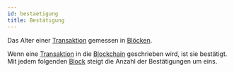 ```yaml
---
id: bestaetigung
title: Bestätigung
---
```


Das Alter einer [Transaktion](../t/transaktion) gemessen in [Blöcken](block).

Wenn eine [Transaktion](../t/transaktion) in die [Blockchain](../b/blockchain) geschrieben wird, ist sie bestätigt. Mit jedem folgenden [Block](block) steigt die Anzahl der Bestätigungen um eins.
